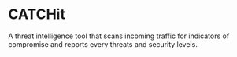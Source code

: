 # CATCHit

A threat intelligence tool that scans incoming traffic for indicators of compromise and reports every threats and security levels.
